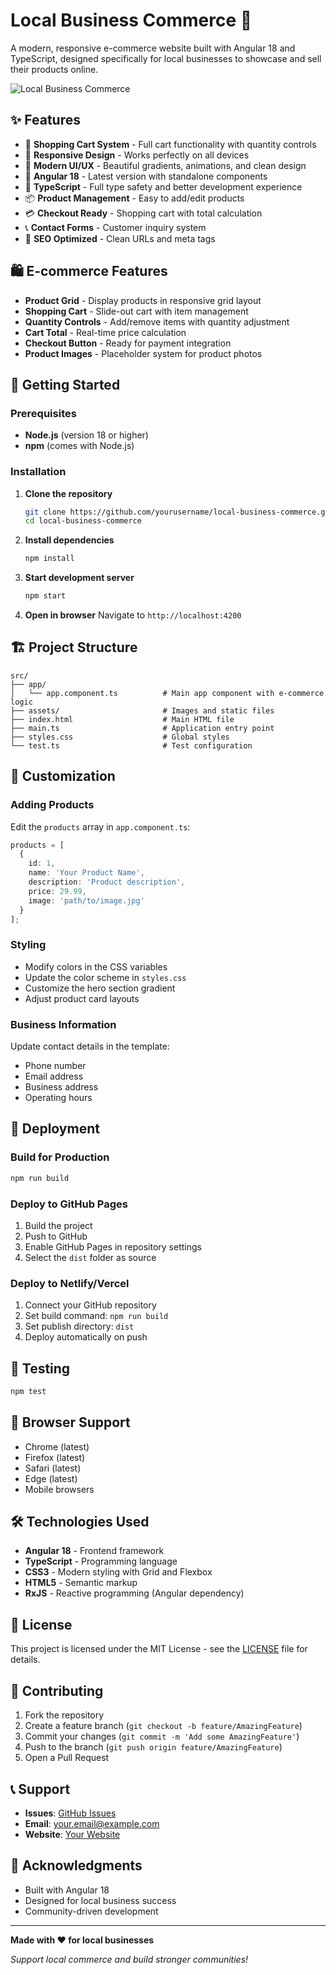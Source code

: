 # Local Business Commerce 🏪

A modern, responsive e-commerce website built with Angular 18 and TypeScript, designed specifically for local businesses to showcase and sell their products online.

![Local Business Commerce](https://via.placeholder.com/800x400/667eea/ffffff?text=Local+Business+Commerce)

## ✨ Features

- 🛒 **Shopping Cart System** - Full cart functionality with quantity controls
- 📱 **Responsive Design** - Works perfectly on all devices
- 🎨 **Modern UI/UX** - Beautiful gradients, animations, and clean design
- 🚀 **Angular 18** - Latest version with standalone components
- 🔧 **TypeScript** - Full type safety and better development experience
- 📦 **Product Management** - Easy to add/edit products
- 💳 **Checkout Ready** - Shopping cart with total calculation
- 📞 **Contact Forms** - Customer inquiry system
- 🎯 **SEO Optimized** - Clean URLs and meta tags

## 🛍️ E-commerce Features

- **Product Grid** - Display products in responsive grid layout
- **Shopping Cart** - Slide-out cart with item management
- **Quantity Controls** - Add/remove items with quantity adjustment
- **Cart Total** - Real-time price calculation
- **Checkout Button** - Ready for payment integration
- **Product Images** - Placeholder system for product photos

## 🚀 Getting Started

### Prerequisites

- **Node.js** (version 18 or higher)
- **npm** (comes with Node.js)

### Installation

1. **Clone the repository**
   ```bash
   git clone https://github.com/yourusername/local-business-commerce.git
   cd local-business-commerce
   ```

2. **Install dependencies**
   ```bash
   npm install
   ```

3. **Start development server**
   ```bash
   npm start
   ```

4. **Open in browser**
   Navigate to `http://localhost:4200`

## 🏗️ Project Structure

```
src/
├── app/
│   └── app.component.ts          # Main app component with e-commerce logic
├── assets/                       # Images and static files
├── index.html                    # Main HTML file
├── main.ts                       # Application entry point
├── styles.css                    # Global styles
└── test.ts                       # Test configuration
```

## 🎨 Customization

### Adding Products

Edit the `products` array in `app.component.ts`:

```typescript
products = [
  {
    id: 1,
    name: 'Your Product Name',
    description: 'Product description',
    price: 29.99,
    image: 'path/to/image.jpg'
  }
];
```

### Styling

- Modify colors in the CSS variables
- Update the color scheme in `styles.css`
- Customize the hero section gradient
- Adjust product card layouts

### Business Information

Update contact details in the template:
- Phone number
- Email address
- Business address
- Operating hours

## 🚀 Deployment

### Build for Production

```bash
npm run build
```

### Deploy to GitHub Pages

1. Build the project
2. Push to GitHub
3. Enable GitHub Pages in repository settings
4. Select the `dist` folder as source

### Deploy to Netlify/Vercel

1. Connect your GitHub repository
2. Set build command: `npm run build`
3. Set publish directory: `dist`
4. Deploy automatically on push

## 🧪 Testing

```bash
npm test
```

## 📱 Browser Support

- Chrome (latest)
- Firefox (latest)
- Safari (latest)
- Edge (latest)
- Mobile browsers

## 🛠️ Technologies Used

- **Angular 18** - Frontend framework
- **TypeScript** - Programming language
- **CSS3** - Modern styling with Grid and Flexbox
- **HTML5** - Semantic markup
- **RxJS** - Reactive programming (Angular dependency)

## 📄 License

This project is licensed under the MIT License - see the [LICENSE](LICENSE) file for details.

## 🤝 Contributing

1. Fork the repository
2. Create a feature branch (`git checkout -b feature/AmazingFeature`)
3. Commit your changes (`git commit -m 'Add some AmazingFeature'`)
4. Push to the branch (`git push origin feature/AmazingFeature`)
5. Open a Pull Request

## 📞 Support

- **Issues**: [GitHub Issues](https://github.com/yourusername/local-business-commerce/issues)
- **Email**: your.email@example.com
- **Website**: [Your Website](https://yoursite.com)

## 🙏 Acknowledgments

- Built with Angular 18
- Designed for local business success
- Community-driven development

---

**Made with ❤️ for local businesses**

*Support local commerce and build stronger communities!*
